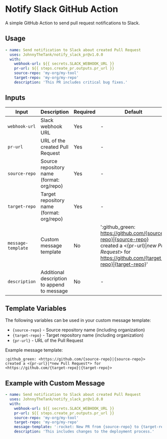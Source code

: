 # Notify Slack GitHub Action

A simple GitHub Action to send pull request notifications to Slack.

## Usage

```yaml
- name: Send notification to Slack about created Pull Request
  uses: JohnnyTheTank/notify_slack_pr@v1.0.0
  with:
    webhook-url: ${{ secrets.SLACK_WEBHOOK_URL }}
    pr-url: ${{ steps.create_pr.outputs.pr_url }}
    source-repo: 'my-org/my-tool'
    target-repo: 'my-org/my-repo'
    description: 'This PR includes critical bug fixes.'
```

## Inputs

| Input              | Description                                 | Required | Default                                                                                                                                                           |
| ------------------ | ------------------------------------------- | -------- | ----------------------------------------------------------------------------------------------------------------------------------------------------------------- |
| `webhook-url`      | Slack webhook URL                           | Yes      | -                                                                                                                                                                 |
| `pr-url`           | URL of the created Pull Request             | Yes      | -                                                                                                                                                                 |
| `source-repo`      | Source repository name (format: org/repo)   | Yes      | -                                                                                                                                                                 |
| `target-repo`      | Target repository name (format: org/repo)   | Yes      | -                                                                                                                                                                 |
| `message-template` | Custom message template                     | No       | ':github_green: <https://github.com/{source-repo}\|{source-repo}> created a <{pr-url}\|*new Pull Request*> for <https://github.com/{target-repo}\|{target-repo}>' |
| `description`      | Additional description to append to message | No       | -                                                                                                                                                                 |

## Template Variables

The following variables can be used in your custom message template:

- `{source-repo}` - Source repository name (including organization)
- `{target-repo}` - Target repository name (including organization)
- `{pr-url}` - URL of the Pull Request

Example message template:
```
:github_green: <https://github.com/{source-repo}|{source-repo}> created a <{pr-url}|*new Pull Request*> for <https://github.com/{target-repo}|{target-repo}>
```

## Example with Custom Message

```yaml
- name: Send notification to Slack about created Pull Request
  uses: JohnnyTheTank/notify_slack_pr@v1.0.0
  with:
    webhook-url: ${{ secrets.SLACK_WEBHOOK_URL }}
    pr-url: ${{ steps.create_pr.outputs.pr_url }}
    source-repo: 'my-org/my-tool'
    target-repo: 'my-org/my-repo'
    message-template: ':rocket: New PR from {source-repo} to {target-repo}: <{pr-url}|Click here>'
    description: 'This includes changes to the deployment process.'
```

